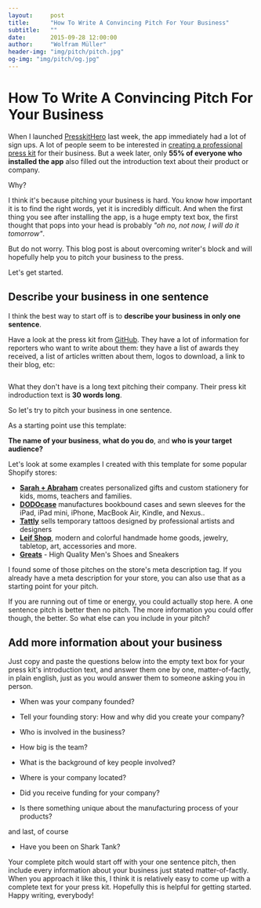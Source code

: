 ```yaml
---
layout:     post
title:      "How To Write A Convincing Pitch For Your Business"
subtitle:   ""
date:       2015-09-28 12:00:00
author:     "Wolfram Müller"
header-img: "img/pitch/pitch.jpg"
og-img: "img/pitch/og.jpg"
---
```

# How To Write A Convincing Pitch For Your Business

When I launched [PresskitHero](http://presskithero.com) last week, the app immediately had a lot of sign ups. A lot of people seem to be interested in [creating a professional press kit](http://blog.presskithero.com/2015/09/22/get-started/) for their business. But a week later, only **55% of everyone who installed the app** also filled out the introduction text about their product or company.

Why? 

I think it's because pitching your business is hard. You know how important it is to find the right words, yet it is incredibly difficult. And when the first thing you see after installing the app, is a huge empty text box, the first thought that pops into your head is probably *"oh no, not now, I will do it tomorrow"*.

But do not worry. This blog post is about overcoming writer's block and will hopefully help you to pitch your business to the press.

Let's get started.

## Describe your business in one sentence

I think the best way to start off is to **describe your business in only one sentence**.

Have a look at the press kit from [GitHub](https://github.com/about/press). They have a lot of information for reporters who want to write about them: they have a list of awards they received, a list of articles written about them, logos to download, a link to their blog, etc: 

<img src="{{ site.baseurl }}/img/pitch/github.png" alt="" class="img-responsive">

What they don't have is a long text pitching their company. Their press kit indroduction text is **30 words long**.

So let's try to pitch your business in one sentence. 

As a starting point use this template:

**The name of your business**, **what do you do**, and **who is your target audience?**

Let's look at some examples I created with this template for some popular Shopify stores:

- [**Sarah + Abraham**](http://www.sarahandabraham.com/) creates personalized gifts and custom stationery for kids, moms, teachers and families.
- [**DODOcase**](http://www.dodocase.com/) manufactures bookbound cases and sewn sleeves for the iPad, iPad mini, iPhone, MacBook Air, Kindle, and Nexus..
- [**Tattly**](http://tattly.com/) sells temporary tattoos designed by professional artists and designers
- [**Leif Shop**](http://www.leifshop.com/), modern and colorful handmade home goods, jewelry, tabletop, art, accessories and more.
- [**Greats**](http://www.greats.com/) - High Quality Men's Shoes and Sneakers

I found some of those pitches on the store's meta description tag. If you already have a meta description for your store, you can also use that as a starting point for your pitch.

If you are running out of time or energy, you could actually stop here. A one sentence pitch is better then no pitch. The more information you could offer though, the better. So what else can you include in your pitch?

## Add more information about your business

Just copy and paste the questions below into the empty text box for your press kit's introduction text, and answer them one by one, matter-of-factly, in plain english, just as you would answer them to someone asking you in person.

- When was your company founded?

- Tell your founding story: How and why did you create your company?

- Who is involved in the business? 

- How big is the team? 

- What is the background of key people involved?

- Where is your company located?

- Did you receive funding for your company?

- Is there something unique about the manufacturing process of your products?

and last, of course

- Have you been on Shark Tank?

Your complete pitch would start off with your one sentence pitch, then include every information about your business just stated matter-of-factly. When you approach it like this, I think it is relatively easy to come up with a complete text for your press kit. Hopefully this is helpful for getting started. Happy writing, everybody!



